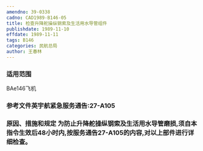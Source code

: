```yaml
---
amendno: 39-0338
cadno: CAD1989-B146-05
title: 检查升降舵操纵钢索及生活用水导管组件
publishdate: 1989-11-10
effdate: 1989-11-11
tags: B146
categories: 民航总局
author: 王春林
---
```


### 适用范围 
BAe146飞机

<!--more-->
### 参考文件英宇航紧急服务通告:27-A105 

### 原因、措施和规定     为防止升降舵操纵钢索及生活用水导管磨损,须自本指令生效后48小时内,按服务通告27-A105的内容,对以上部件进行详细检查。
